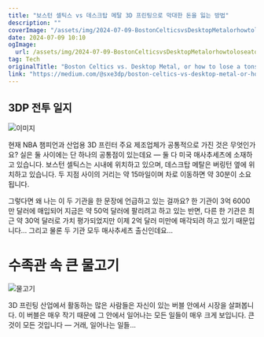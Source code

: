 ```yaml
---
title: "보스턴 셀틱스 vs 데스크탑 메탈 3D 프린팅으로 막대한 돈을 잃는 방법"
description: ""
coverImage: "/assets/img/2024-07-09-BostonCelticsvsDesktopMetalorhowtoloseatonsofmoneyon3Dprinting_0.png"
date: 2024-07-09 10:10
ogImage: 
  url: /assets/img/2024-07-09-BostonCelticsvsDesktopMetalorhowtoloseatonsofmoneyon3Dprinting_0.png
tag: Tech
originalTitle: "Boston Celtics vs. Desktop Metal, or how to lose a tons of money on 3D printing"
link: "https://medium.com/@sxe3dp/boston-celtics-vs-desktop-metal-or-how-to-lose-a-tons-of-money-on-3d-printing-f6d5f56b64ae"
---
```



## 3DP 전투 일지

![이미지](/assets/img/2024-07-09-BostonCelticsvsDesktopMetalorhowtoloseatonsofmoneyon3Dprinting_0.png)

현재 NBA 챔피언과 산업용 3D 프린터 주요 제조업체가 공통적으로 가진 것은 무엇인가요? 실은 둘 사이에는 단 하나의 공통점이 있는데요 — 둘 다 미국 매사추세츠에 소재하고 있습니다. 보스턴 셀틱스는 시내에 위치하고 있으며, 데스크탑 메탈은 버링턴 옆에 위치하고 있습니다. 두 지점 사이의 거리는 약 15마일이며 차로 이동하면 약 30분이 소요됩니다.

그렇다면 왜 나는 이 두 기관을 한 문장에 언급하고 있는 걸까요? 한 기관이 3억 6000만 달러에 매입되어 지금은 약 50억 달러에 팔리려고 하고 있는 반면, 다른 한 기관은 최근 약 30억 달러로 가치 평가되었지만 이제 2억 달러 미만에 매각되려 하고 있기 때문입니다… 그리고 물론 두 기관 모두 매사추세츠 출신인데요…

<div class="content-ad"></div>

# 수족관 속 큰 물고기

![물고기](/assets/img/2024-07-09-BostonCelticsvsDesktopMetalorhowtoloseatonsofmoneyon3Dprinting_1.png)

3D 프린팅 산업에서 활동하는 많은 사람들은 자신이 있는 버블 안에서 시장을 살펴봅니다. 이 버블은 매우 작기 때문에 그 안에서 일어나는 모든 일들이 매우 크게 보입니다. 큰 것이 모든 것입니다 — 거래, 일어나는 일들...